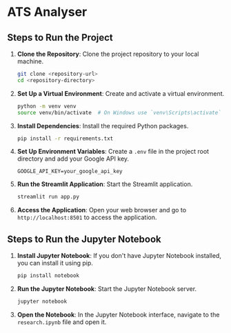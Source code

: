 # ATS Analyser

## Steps to Run the Project

1. **Clone the Repository**: Clone the project repository to your local machine.
   ```sh
   git clone <repository-url>
   cd <repository-directory>
   ```

2. **Set Up a Virtual Environment**: Create and activate a virtual environment.
   ```sh
   python -m venv venv
   source venv/bin/activate  # On Windows use `venv\Scripts\activate`
   ```

3. **Install Dependencies**: Install the required Python packages.
   ```sh
   pip install -r requirements.txt
   ```

4. **Set Up Environment Variables**: Create a `.env` file in the project root directory and add your Google API key.
   ```
   GOOGLE_API_KEY=your_google_api_key
   ```

5. **Run the Streamlit Application**: Start the Streamlit application.
   ```sh
   streamlit run app.py
   ```

6. **Access the Application**: Open your web browser and go to `http://localhost:8501` to access the application.

## Steps to Run the Jupyter Notebook

1. **Install Jupyter Notebook**: If you don't have Jupyter Notebook installed, you can install it using pip.
   ```sh
   pip install notebook
   ```

2. **Run the Jupyter Notebook**: Start the Jupyter Notebook server.
   ```sh
   jupyter notebook
   ```

3. **Open the Notebook**: In the Jupyter Notebook interface, navigate to the `research.ipynb` file and open it.
